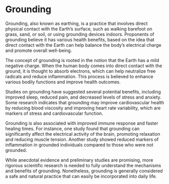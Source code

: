 <!--
source: GPT-4o
aka: earthing
tags: stress-relievers energy-work
-->

# Grounding

Grounding, also known as earthing, is a practice that involves direct physical contact with the Earth’s surface, such as walking barefoot on grass, sand, or soil, or using grounding devices indoors. Proponents of grounding believe it has various health benefits, based on the idea that direct contact with the Earth can help balance the body’s electrical charge and promote overall well-being.

The concept of grounding is rooted in the notion that the Earth has a mild negative charge. When the human body comes into direct contact with the ground, it is thought to absorb electrons, which can help neutralize free radicals and reduce inflammation. This process is believed to enhance various bodily functions and improve health outcomes.

Studies on grounding have suggested several potential benefits, including improved sleep, reduced pain, and decreased levels of stress and anxiety. Some research indicates that grounding may improve cardiovascular health by reducing blood viscosity and improving heart rate variability, which are markers of stress and cardiovascular function.

Grounding is also associated with improved immune response and faster healing times. For instance, one study found that grounding can significantly affect the electrical activity of the brain, promoting relaxation and reducing muscle tension. Another study showed reduced markers of inflammation in grounded individuals compared to those who were not grounded.

While anecdotal evidence and preliminary studies are promising, more rigorous scientific research is needed to fully understand the mechanisms and benefits of grounding. Nonetheless, grounding is generally considered a safe and natural practice that can easily be incorporated into daily life.
